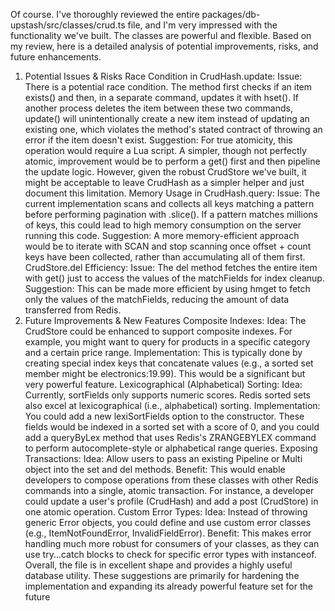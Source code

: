 Of course. I've thoroughly reviewed the entire packages/db-upstash/src/classes/crud.ts file, and I'm very impressed with the functionality we've built. The classes are powerful and flexible.
Based on my review, here is a detailed analysis of potential improvements, risks, and future enhancements.

1. Potential Issues & Risks
   Race Condition in CrudHash.update:
   Issue: There is a potential race condition. The method first checks if an item exists() and then, in a separate command, updates it with hset(). If another process deletes the item between these two commands, update() will unintentionally create a new item instead of updating an existing one, which violates the method's stated contract of throwing an error if the item doesn't exist.
   Suggestion: For true atomicity, this operation would require a Lua script. A simpler, though not perfectly atomic, improvement would be to perform a get() first and then pipeline the update logic. However, given the robust CrudStore we've built, it might be acceptable to leave CrudHash as a simpler helper and just document this limitation.
   Memory Usage in CrudHash.query:
   Issue: The current implementation scans and collects all keys matching a pattern before performing pagination with .slice(). If a pattern matches millions of keys, this could lead to high memory consumption on the server running this code.
   Suggestion: A more memory-efficient approach would be to iterate with SCAN and stop scanning once offset + count keys have been collected, rather than accumulating all of them first.
   CrudStore.del Efficiency:
   Issue: The del method fetches the entire item with get() just to access the values of the matchFields for index cleanup.
   Suggestion: This can be made more efficient by using hmget to fetch only the values of the matchFields, reducing the amount of data transferred from Redis.
2. Future Improvements & New Features
   Composite Indexes:
   Idea: The CrudStore could be enhanced to support composite indexes. For example, you might want to query for products in a specific category and a certain price range.
   Implementation: This is typically done by creating special index keys that concatenate values (e.g., a sorted set member might be electronics:19.99). This would be a significant but very powerful feature.
   Lexicographical (Alphabetical) Sorting:
   Idea: Currently, sortFields only supports numeric scores. Redis sorted sets also excel at lexicographical (i.e., alphabetical) sorting.
   Implementation: You could add a new lexiSortFields option to the constructor. These fields would be indexed in a sorted set with a score of 0, and you could add a queryByLex method that uses Redis's ZRANGEBYLEX command to perform autocomplete-style or alphabetical range queries.
   Exposing Transactions:
   Idea: Allow users to pass an existing Pipeline or Multi object into the set and del methods.
   Benefit: This would enable developers to compose operations from these classes with other Redis commands into a single, atomic transaction. For instance, a developer could update a user's profile (CrudHash) and add a post (CrudStore) in one atomic operation.
   Custom Error Types:
   Idea: Instead of throwing generic Error objects, you could define and use custom error classes (e.g., ItemNotFoundError, InvalidFieldError).
   Benefit: This makes error handling much more robust for consumers of your classes, as they can use try...catch blocks to check for specific error types with instanceof.
   Overall, the file is in excellent shape and provides a highly useful database utility. These suggestions are primarily for hardening the implementation and expanding its already powerful feature set for the future
